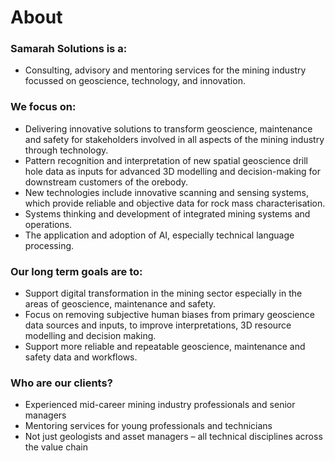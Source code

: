 # About

### Samarah Solutions is a:

- Consulting, advisory and mentoring services for the mining industry focussed on geoscience, technology, and innovation.

### We focus on:

- Delivering innovative solutions to transform geoscience, maintenance and safety for stakeholders involved in all aspects of the mining industry through technology.
- Pattern recognition and interpretation of new spatial geoscience drill hole data as inputs for advanced 3D modelling and decision-making for downstream customers of the orebody.
- New technologies include innovative scanning and sensing systems, which provide reliable and objective data for rock mass characterisation.
- Systems thinking and development of integrated mining systems and operations.
- The application and adoption of AI, especially technical language processing.

### Our long term goals are to:

- Support digital transformation in the mining sector especially in the areas of geoscience, maintenance and safety.
- Focus on removing subjective human biases from primary geoscience data sources and inputs, to improve interpretations, 3D resource modelling and decision making.
- Support more reliable and repeatable geoscience, maintenance and safety data and workflows.

### Who are our clients?

- Experienced mid-career mining industry professionals and senior managers
- Mentoring services for young professionals and technicians
- Not just geologists and asset managers – all technical disciplines across the value chain
